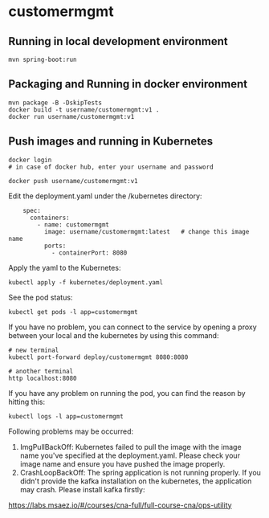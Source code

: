 # customermgmt

## Running in local development environment

```
mvn spring-boot:run
```

## Packaging and Running in docker environment

```
mvn package -B -DskipTests
docker build -t username/customermgmt:v1 .
docker run username/customermgmt:v1
```

## Push images and running in Kubernetes

```
docker login 
# in case of docker hub, enter your username and password

docker push username/customermgmt:v1
```

Edit the deployment.yaml under the /kubernetes directory:
```
    spec:
      containers:
        - name: customermgmt
          image: username/customermgmt:latest   # change this image name
          ports:
            - containerPort: 8080

```

Apply the yaml to the Kubernetes:
```
kubectl apply -f kubernetes/deployment.yaml
```

See the pod status:
```
kubectl get pods -l app=customermgmt
```

If you have no problem, you can connect to the service by opening a proxy between your local and the kubernetes by using this command:
```
# new terminal
kubectl port-forward deploy/customermgmt 8080:8080

# another terminal
http localhost:8080
```

If you have any problem on running the pod, you can find the reason by hitting this:
```
kubectl logs -l app=customermgmt
```

Following problems may be occurred:

1. ImgPullBackOff:  Kubernetes failed to pull the image with the image name you've specified at the deployment.yaml. Please check your image name and ensure you have pushed the image properly.
1. CrashLoopBackOff: The spring application is not running properly. If you didn't provide the kafka installation on the kubernetes, the application may crash. Please install kafka firstly:

https://labs.msaez.io/#/courses/cna-full/full-course-cna/ops-utility

